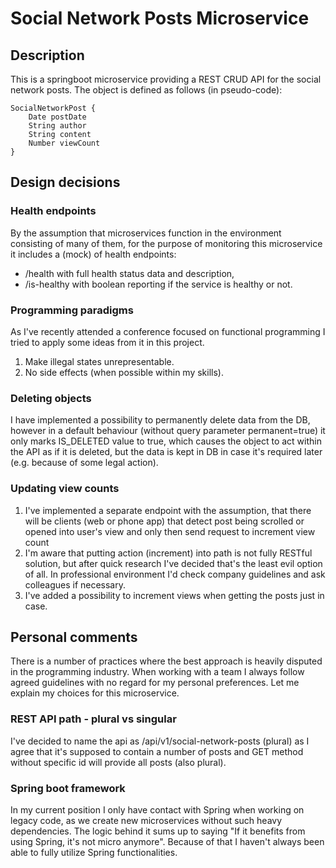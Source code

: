 # Social Network Posts Microservice
## Description
This is a springboot microservice providing a REST CRUD API for the social network posts. The object is defined as follows 
(in pseudo-code):
```
SocialNetworkPost {
    Date postDate
    String author
    String content
    Number viewCount
}
```

## Design decisions
### Health endpoints
By the assumption that microservices function in the environment consisting of many of them, for the purpose of 
monitoring this microservice it includes a (mock) of health endpoints:
- /health with full health status data and description,
- /is-healthy with boolean reporting if the service is healthy or not.

### Programming paradigms
As I've recently attended a conference focused on functional programming I tried to apply some ideas from it in 
this project.
1. Make illegal states unrepresentable.
2. No side effects (when possible within my skills).

### Deleting objects
I have implemented a possibility to permanently delete data from the DB, however in a default behaviour (without 
query parameter permanent=true) it only marks IS_DELETED value to true, which causes the object to act within the 
API as if it is deleted, but the data is kept in DB in case it's required later (e.g. because of some legal action).  

### Updating view counts
1. I've implemented a separate endpoint with the assumption, that there will be clients (web or phone app) that 
detect post being scrolled or opened into user's view and only then send request to increment view count
2. I'm aware that putting action (increment) into path is not fully RESTful solution, but after quick research
I've decided that's the least evil option of all. In professional environment I'd check company guidelines 
and ask colleagues if necessary.
3. I've added a possibility to increment views when getting the posts just in case.
    
## Personal comments
There is a number of practices where the best approach is heavily disputed in the programming industry. When working 
with a team I always follow agreed guidelines with no regard for my personal preferences. Let me explain my choices 
for this microservice. 

### REST API path - plural vs singular
I've decided to name the api as /api/v1/social-network-posts (plural) as I agree that it's supposed to contain a 
number of posts and GET method without specific id will provide all posts (also plural).

### Spring boot framework
In my current position I only have contact with Spring when working on legacy code, as we create new microservices 
without such heavy dependencies. The logic behind it sums up to saying "If it benefits from using Spring, it's not 
micro anymore". Because of that I haven't always been able to fully utilize Spring functionalities.